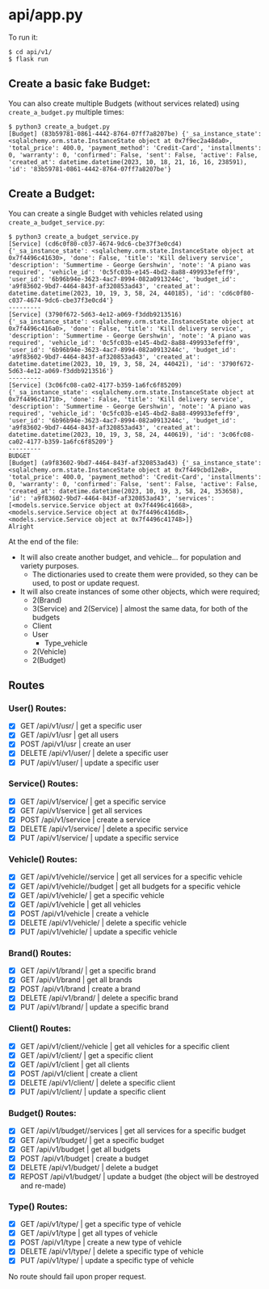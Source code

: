 # api/app.py

To run it:
```
$ cd api/v1/
$ flask run
```

## Create a basic fake Budget:
You can also create multiple Budgets (without services related) using `create_a_budget.py` multiple times:
```
$ python3 create_a_budget.py
[Budget] (83b59781-0861-4442-8764-07ff7a8207be) {'_sa_instance_state': <sqlalchemy.orm.state.InstanceState object at 0x7f9ec2a48da0>, 'total_price': 400.0, 'payment_method': 'Credit-Card', 'installments': 0, 'warranty': 0, 'confirmed': False, 'sent': False, 'active': False, 'created_at': datetime.datetime(2023, 10, 18, 21, 16, 16, 238591), 'id': '83b59781-0861-4442-8764-07ff7a8207be'}
```

## Create a Budget:
You can create a single Budget with vehicles related using `create_a_budget_service.py`:
```
$ python3 create_a_budget_service.py 
[Service] (cd6c0f80-c037-4674-9dc6-cbe37f3e0cd4) {'_sa_instance_state': <sqlalchemy.orm.state.InstanceState object at 0x7f4496c41630>, 'done': False, 'title': 'Kill delivery service', 'description': 'Summertime - George Gershwin', 'note': 'A piano was required', 'vehicle_id': '0c5fc03b-e145-4bd2-8a88-499933efeff9', 'user_id': '6b96b94e-3623-4ac7-8994-082a0913244c', 'budget_id': 'a9f83602-9bd7-4464-843f-af320853ad43', 'created_at': datetime.datetime(2023, 10, 19, 3, 58, 24, 440185), 'id': 'cd6c0f80-c037-4674-9dc6-cbe37f3e0cd4'}
---------
[Service] (3790f672-5d63-4e12-a069-f3ddb9213516) {'_sa_instance_state': <sqlalchemy.orm.state.InstanceState object at 0x7f4496c416a0>, 'done': False, 'title': 'Kill delivery service', 'description': 'Summertime - George Gershwin', 'note': 'A piano was required', 'vehicle_id': '0c5fc03b-e145-4bd2-8a88-499933efeff9', 'user_id': '6b96b94e-3623-4ac7-8994-082a0913244c', 'budget_id': 'a9f83602-9bd7-4464-843f-af320853ad43', 'created_at': datetime.datetime(2023, 10, 19, 3, 58, 24, 440421), 'id': '3790f672-5d63-4e12-a069-f3ddb9213516'}
---------
[Service] (3c06fc08-ca02-4177-b359-1a6fc6f85209) {'_sa_instance_state': <sqlalchemy.orm.state.InstanceState object at 0x7f4496c41710>, 'done': False, 'title': 'Kill delivery service', 'description': 'Summertime - George Gershwin', 'note': 'A piano was required', 'vehicle_id': '0c5fc03b-e145-4bd2-8a88-499933efeff9', 'user_id': '6b96b94e-3623-4ac7-8994-082a0913244c', 'budget_id': 'a9f83602-9bd7-4464-843f-af320853ad43', 'created_at': datetime.datetime(2023, 10, 19, 3, 58, 24, 440619), 'id': '3c06fc08-ca02-4177-b359-1a6fc6f85209'}
---------
BUDGET
[Budget] (a9f83602-9bd7-4464-843f-af320853ad43) {'_sa_instance_state': <sqlalchemy.orm.state.InstanceState object at 0x7f449cbd12e8>, 'total_price': 400.0, 'payment_method': 'Credit-Card', 'installments': 0, 'warranty': 0, 'confirmed': False, 'sent': False, 'active': False, 'created_at': datetime.datetime(2023, 10, 19, 3, 58, 24, 353658), 'id': 'a9f83602-9bd7-4464-843f-af320853ad43', 'services': [<models.service.Service object at 0x7f4496c41668>, <models.service.Service object at 0x7f4496c416d8>, <models.service.Service object at 0x7f4496c41748>]}
Alright
```
At the end of the file:
* It will also create another budget, and vehicle... for population and variety purposes.
	* The dictionaries used to create them were provided, so they can be used, to post or update request.
* It will also create instances of some other objects, which were required;
	* 2(Brand)
	* 3(Service) and 2(Service) | almost the same data, for both of the budgets
	* Client
	* User
        * Type_vehicle
	* 2(Vehicle)
	* 2(Budget)


## Routes
### User() Routes:
- [x] GET /api/v1/usr/<usrId> | get a specific user
- [x] GET /api/v1/usr | get all users
- [x] POST /api/v1/usr | create an user
- [x] DELETE /api/v1/user/<usrId> | delete a specific user
- [x] PUT /api/v1/user/<usrId> | update a specific user

### Service() Routes:
- [x] GET /api/v1/service/<scId> | get a specific service
- [x] GET /api/v1/service | get all services 
- [x] POST /api/v1/service | create a service
- [x] DELETE /api/v1/service/<scId> | delete a specific service
- [x] PUT /api/v1/service/<scId> | update a specific service

### Vehicle() Routes:
- [x] GET /api/v1/vehicle/<veId>/service | get all services for a specific vehicle
- [x] GET /api/v1/vehicle/<veId>/budget | get all budgets for a specific vehicle
- [x] GET /api/v1/vehicle/<velId> | get a specific vehicle
- [x] GET /api/v1/vehicle | get all vehicles
- [x] POST /api/v1/vehicle | create a vehicle
- [x] DELETE /api/v1/vehicle/<veId> | delete a specific vehicle
- [x] PUT /api/v1/vehicle/<veId> | update a specific vehicle

### Brand() Routes:
- [x] GET /api/v1/brand/<brId> | get a specific brand
- [x] GET /api/v1/brand | get all brands
- [x] POST /api/v1/brand | create a brand
- [x] DELETE /api/v1/brand/<brId> | delete a specific brand
- [x] PUT /api/v1/brand/<brId> | update a specific brand

### Client() Routes:
- [x] GET /api/v1/client/<clnId>/vehicle | get all vehicles for a specific client
- [x] GET /api/v1/client/<clnId> | get a specific client
- [x] GET /api/v1/client | get all clients
- [x] POST /api/v1/client | create a client
- [x] DELETE /api/v1/client/<clnId> | delete a specific client
- [x] PUT /api/v1/client/<clId> | update a specific client

### Budget() Routes:
- [x] GET /api/v1/budget/<bdgtId>/services | get all services for a specific budget
- [x] GET /api/v1/budget/<bdgtId> | get a specific budget
- [x] GET /api/v1/budget | get all budgets
- [x] POST /api/v1/budget | create a budget
- [x] DELETE /api/v1/budget/<bdgtId> | delete a budget
- [x] REPOST /api/v1/budget/<bdgtId> | update a budget (the object will be destroyed and re-made)

### Type() Routes:
- [x] GET /api/v1/type/<tId> | get a specific type of vehicle
- [x] GET /api/v1/type | get all types of vehicle
- [x] POST /api/v1/type | create a new type of vehicle
- [x] DELETE /api/v1/type/<tId> | delete a specific type of vehicle
- [x] PUT /api/v1/type/<tId> | update a specific type of vehicle

No route should fail upon proper request.
